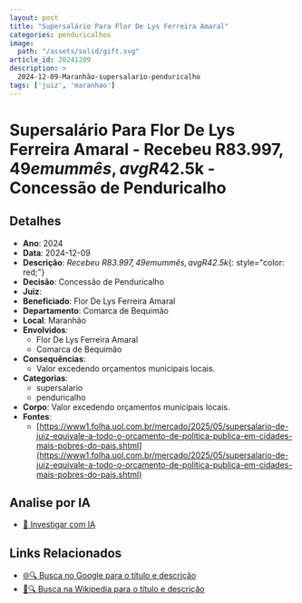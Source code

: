 ```yaml
---
layout: post
title: "Supersalário Para Flor De Lys Ferreira Amaral"
categories: penduricalhos 
image:
  path: "/assets/solid/gift.svg"
article_id: 20241209
description: >
  2024-12-09-Maranhão-supersalario-penduricalho
tags: ['juiz', 'maranhao']
---
```


# Supersalário Para Flor De Lys Ferreira Amaral - Recebeu R$83.997,49 em um mês, avg R$42.5k - Concessão de Penduricalho

## Detalhes
- **Ano**: 2024
- **Data**: 2024-12-09
- **Descrição**: <i class="fas fa-home"></i> *Recebeu R$83.997,49 em um mês, avg R$42.5k*{: style="color: red;"}
- **Decisão**: Concessão de Penduricalho
- **Juiz**: 
- **Beneficiado**: Flor De Lys Ferreira Amaral
- **Departamento**: Comarca de Bequimão
- **Local**: Maranhão
- **Envolvidos**:
  - Flor De Lys Ferreira Amaral
  - Comarca de Bequimão
- **Consequências**:
  - Valor excedendo orçamentos municipais locais.
- **Categorias**:
  - supersalario
  - penduricalho
- **Corpo**: Valor excedendo orçamentos municipais locais.
- **Fontes**:
  - [https://www1.folha.uol.com.br/mercado/2025/05/supersalario-de-juiz-equivale-a-todo-o-orcamento-de-politica-publica-em-cidades-mais-pobres-do-pais.shtml](https://www1.folha.uol.com.br/mercado/2025/05/supersalario-de-juiz-equivale-a-todo-o-orcamento-de-politica-publica-em-cidades-mais-pobres-do-pais.shtml)

## Analise por IA
- [🤖 Investigar com IA](https://www.perplexity.ai/search?q=%22penduricalhos%20judiciais%20Brasil%22%20Supersal%C3%A1rio%20Para%20Flor%20De%20Lys%20Ferreira%20Amaral%20Recebeu%20R%2483.997%2C49%20em%20um%20m%C3%AAs%2C%20avg%20R%2442.5k%20Maranh%C3%A3o%202024-12-09%20%20Flor%20De%20Lys%20Ferreira%20Amaral)

## Links Relacionados
- [🌐🔍 Busca no Google para o título e descrição](https://www.google.com/search?q=%22penduricalhos%20judiciais%20Brasil%22%20Supersal%C3%A1rio%20Para%20Flor%20De%20Lys%20Ferreira%20Amaral%20Recebeu%20R%2483.997%2C49%20em%20um%20m%C3%AAs%2C%20avg%20R%2442.5k%20Maranh%C3%A3o%202024-12-09%20%20Flor%20De%20Lys%20Ferreira%20Amaral)
- [📖🔍 Busca na Wikipedia para o título e descrição](https://pt.wikipedia.org/w/index.php?search=%22penduricalhos%20judiciais%20Brasil%22%20Supersal%C3%A1rio%20Para%20Flor%20De%20Lys%20Ferreira%20Amaral%20Recebeu%20R%2483.997%2C49%20em%20um%20m%C3%AAs%2C%20avg%20R%2442.5k%20Maranh%C3%A3o%202024-12-09%20%20Flor%20De%20Lys%20Ferreira%20Amaral)

